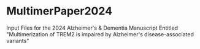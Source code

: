 # MultimerPaper2024
Input Files for the 2024 Alzheimer's &amp; Dementia Manuscript Entitled "Multimerization of TREM2 is impaired by Alzheimer's disease-associated variants"
